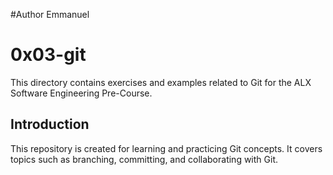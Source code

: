 #Author
Emmanuel

# 0x03-git

This directory contains exercises and examples related to Git for the ALX Software Engineering Pre-Course.

## Introduction

This repository is created for learning and practicing Git concepts. It covers topics such as branching, committing, and collaborating with Git.
